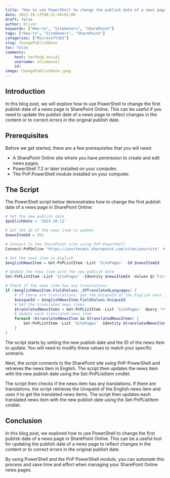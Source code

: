 ```yaml
---
title: "How to use PowerShell to change the publish date of a news page in SharePoint Online"
date: 2023-10-13T08:22:49+02:00
draft: false
author: Oliver
keywords: ["How-to", "SiteOwners", "SharePoint"]
tags: ["How-to", "SiteOwners", "SharePoint"]
categories: ["Microsoft365"]
slug: ChangePublishDate
toc: false
comments:
    host: techhub.social
    username: ollimenzel
    id: 
image: ChangePublishDate.jpeg
---
```


## Introduction

In this blog post, we will explore how to use PowerShell to change the first publish date of a news page in SharePoint Online. This can be useful if you need to update the publish date of a news page to reflect changes in the content or to correct errors in the original publish date.

## Prerequisites

Before we get started, there are a few prerequisites that you will need:

- A SharePoint Online site where you have permission to create and edit news pages.
- PowerShell 7.2 or later installed on your computer.
- The PnP.PowerShell module installed on your computer.

## The Script

The PowerShell script below demonstrates how to change the first publish date of a news page in SharePoint Online:

```powershell
# Set the new publish date
$publishDate = '2023-10-12'

# Set the ID of the news item to update
$newsItemId = 361

# Connect to the SharePoint site using PnP-PowerShell
Connect-PnPOnline "https://yourtenant.sharepoint.com/sites/yoursite" -ClientId $AppID -Interactive

# Get the news item in English
$englishNewsItem = Get-PnPListItem -List 'SitePages' -Id $newsItemId

# Update the news item with the new publish date
Set-PnPListItem -List 'SitePages' -Identity $newsItemId -Values @{'FirstPublishedDate' = $publishDate } -UpdateType SystemUpdate

# Check if the news item has any translations
if ($englishNewsItem.FieldValues._SPTranslatedLanguages) {
    # If there are translations, get the UniqueId of the English news item
    $uniqueId = $englishNewsItem.FieldValues.UniqueId
    # Get the translated news items
    $translatedNewsItems = Get-PnPListItem -List 'SitePages' -Query "<View Scope='RecursiveAll'><Query><Where><Contains><FieldRef Name='_SPTranslationSourceItemId'/><Value Type='Guid'>$($uniqueId)</Value></Contains></Where></Query></View>"
    # Update each translated news item
    foreach ($translatedNewsItem in $translatedNewsItems) {
        Set-PnPListItem -List 'SitePages' -Identity $translatedNewsItem.Id -Values @{'FirstPublishedDate' = $publishDate } -UpdateType SystemUpdate
    }
}
```

The script starts by setting the new publish date and the ID of the news item to update. You will need to modify these values to match your specific scenario.

Next, the script connects to the SharePoint site using PnP-PowerShell and retrieves the news item in English. The script then updates the news item with the new publish date using the Set-PnPListItem cmdlet.

The script then checks if the news item has any translations. If there are translations, the script retrieves the UniqueId of the English news item and uses it to get the translated news items. The script then updates each translated news item with the new publish date using the Set-PnPListItem cmdlet.

## Conclusion

In this blog post, we explored how to use PowerShell to change the first publish date of a news page in SharePoint Online. This can be a useful tool for updating the publish date of a news page to reflect changes in the content or to correct errors in the original publish date. 

By using PowerShell and the PnP PowerShell module, you can automate this process and save time and effort when managing your SharePoint Online news pages.
